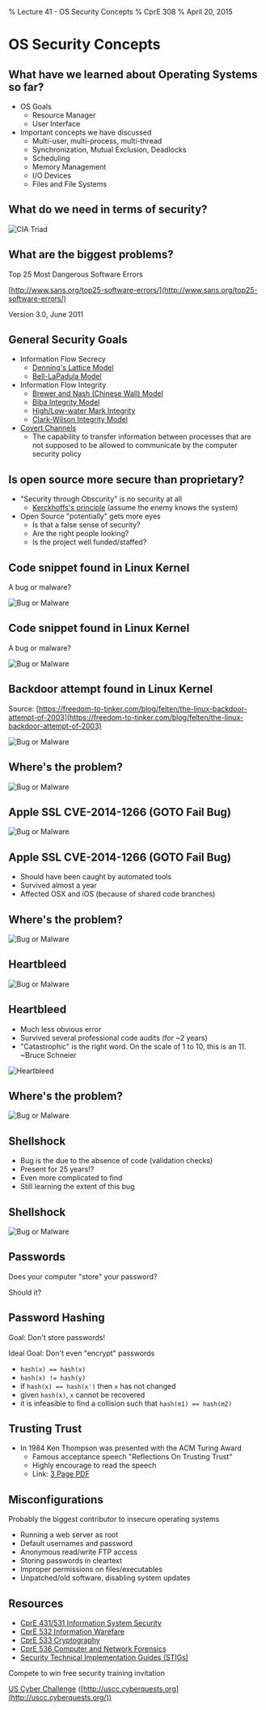 % Lecture 41 -  OS Security Concepts
% CprE 308
% April 20, 2015

# OS Security Concepts

## What have we learned about Operating Systems so far?
 - OS Goals
    - Resource Manager
    - User Interface
 - Important concepts we have discussed
    - Multi-user, multi-process, multi-thread
    - Synchronization, Mutual Exclusion, Deadlocks
    - Scheduling
    - Memory Management
    - I/O Devices
    - Files and File Systems
    
## What do we need in terms of security?

![CIA Triad](./img/cia_triad.png)

## What are the biggest problems?

Top 25 Most Dangerous Software Errors

[http://www.sans.org/top25-software-errors/](http://www.sans.org/top25-software-errors/)

Version 3.0, June 2011

## General Security Goals
 - Information Flow Secrecy
    - [Denning's Lattice Model](https://en.wikipedia.org/wiki/Lattice-based_access_control)
    - [Bell-LaPadula Model](https://en.wikipedia.org/wiki/Bell%E2%80%93LaPadula_model)
 - Information Flow Integrity
    - [Brewer and Nash (Chinese Wall) Model](https://en.wikipedia.org/wiki/Chinese_wall#Computer_science)
    - [Biba Integrity Model](https://en.wikipedia.org/wiki/Biba_Model)
    - [High/Low-water Mark Integrity](https://en.wikipedia.org/wiki/High-water_mark_%28computer_security%29)
    - [Clark-Wilson Integrity Model](https://en.wikipedia.org/wiki/Clark%E2%80%93Wilson_model)
 - [Covert Channels](https://en.wikipedia.org/wiki/Covert_channel)
    - The capability to transfer information between processes that are not supposed to be allowed to communicate by the computer security policy
 
## Is open source more secure than proprietary?

- "Security through Obscurity" is no security at all
     - [Kerckhoffs's principle](https://en.wikipedia.org/wiki/Kerckhoffs%27s_principle) (assume the enemy knows the system)
- Open Source "potentially" gets more eyes
     - Is that a false sense of security?
     - Are the right people looking?
     - Is the project well funded/staffed?

## Code snippet found in Linux Kernel

A bug or malware?

![Bug or Malware](./img/bug_or_malware1.png)

## Code snippet found in Linux Kernel

A bug or malware?

![Bug or Malware](./img/bug_or_malware2.png)

## Backdoor attempt found in Linux Kernel

Source: [https://freedom-to-tinker.com/blog/felten/the-linux-backdoor-attempt-of-2003](https://freedom-to-tinker.com/blog/felten/the-linux-backdoor-attempt-of-2003)

![Bug or Malware](./img/bug_or_malware3.png)

## Where's the problem?

![Bug or Malware](./img/bug_or_malware4.png)

## Apple SSL CVE-2014-1266 (GOTO Fail Bug)

![Bug or Malware](./img/bug_or_malware5.png)

## Apple SSL CVE-2014-1266 (GOTO Fail Bug)

- Should have been caught by automated tools
- Survived almost a year
- Affected OSX and iOS (because of shared code branches)

## Where's the problem?

![Bug or Malware](./img/bug_or_malware6.png)

## Heartbleed

![Bug or Malware](./img/bug_or_malware7.png)

## Heartbleed

- Much less obvious error
- Survived several professional code audits (for ~2 years)
- "Catastrophic" is the right word. On the scale of 1 to 10, this is an 11. ~Bruce Schneier

![Heartbleed](./img/heartbleed.png)

## Where's the problem?

![Bug or Malware](./img/bug_or_malware8.png)

## Shellshock

- Bug is the due to the absence of code (validation checks)
- Present for 25 years!?
- Even more complicated to find
- Still learning the extent of this bug

## Shellshock

![Bug or Malware](./img/shellshock.png)

## Passwords

Does your computer "store" your password?

Should it?

## Password Hashing

Goal: Don't store passwords!

Ideal Goal: Don't even "encrypt" passwords

- `hash(x) == hash(x)`
- `hash(x) != hash(y)`
- if `hash(x) == hash(x')` then `x` has not changed
- given `hash(x)`, `x` cannot be recovered
- it is infeasible to find a collision such that `hash(m1) == hash(m2)`

## Trusting Trust

- In 1984 Ken Thompson was presented with the ACM Turing Award
    - Famous acceptance speech "Reflections On Trusting Trust"
    - Highly encourage to read the speech
    - Link: [3 Page PDF](https://github.com/CprE308/lectures/raw/master/lecture41/reflections_on_trusting_trust.pdf)

## Misconfigurations

Probably the biggest contributor to insecure operating systems

- Running a web server as root
- Default usernames and password
- Anonymous read/write FTP access
- Storing passwords in cleartext
- Improper permissions on files/executables
- Unpatched/old software, disabling system updates

## Resources

- [CprE 431/531 Information System Security](http://www.iac.iastate.edu/courses/#InfoSysSec)
- [CprE 532 Information Warefare](http://www.iac.iastate.edu/courses/#InfoWarfare)
- [CprE 533 Cryptography](http://www.iac.iastate.edu/courses/#Crypto)
- [CprE 536 Computer and Network Forensics](http://www.iac.iastate.edu/courses/#Forensics)
- [Security Technical Implementation Guides (STIGs)](http://iase.disa.mil/stigs/Pages/index.aspx)

Compete to win free security training invitation

[US Cyber Challenge](http://www.uscyberchallenge.org/) ([http://uscc.cyberquests.org](http://uscc.cyberquests.org/))
